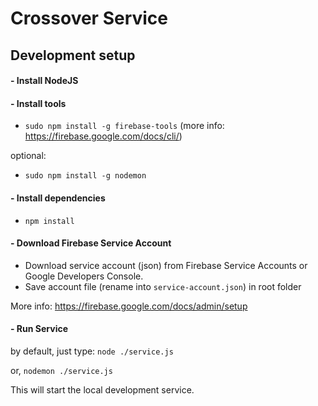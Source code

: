# Crossover Service

## Development setup

#### - Install NodeJS
#### - Install tools

- `sudo npm install -g firebase-tools`
(more info: https://firebase.google.com/docs/cli/)

optional:
- `sudo npm install -g nodemon`

#### - Install dependencies

- `npm install`

#### - Download Firebase Service Account

- Download service account (json) from Firebase Service Accounts or Google Developers Console.
- Save account file (rename into `service-account.json`) in root folder

More info: https://firebase.google.com/docs/admin/setup

#### - Run Service
by default, just type:
`node ./service.js`

 or,
`nodemon ./service.js`

This will start the local development service.

